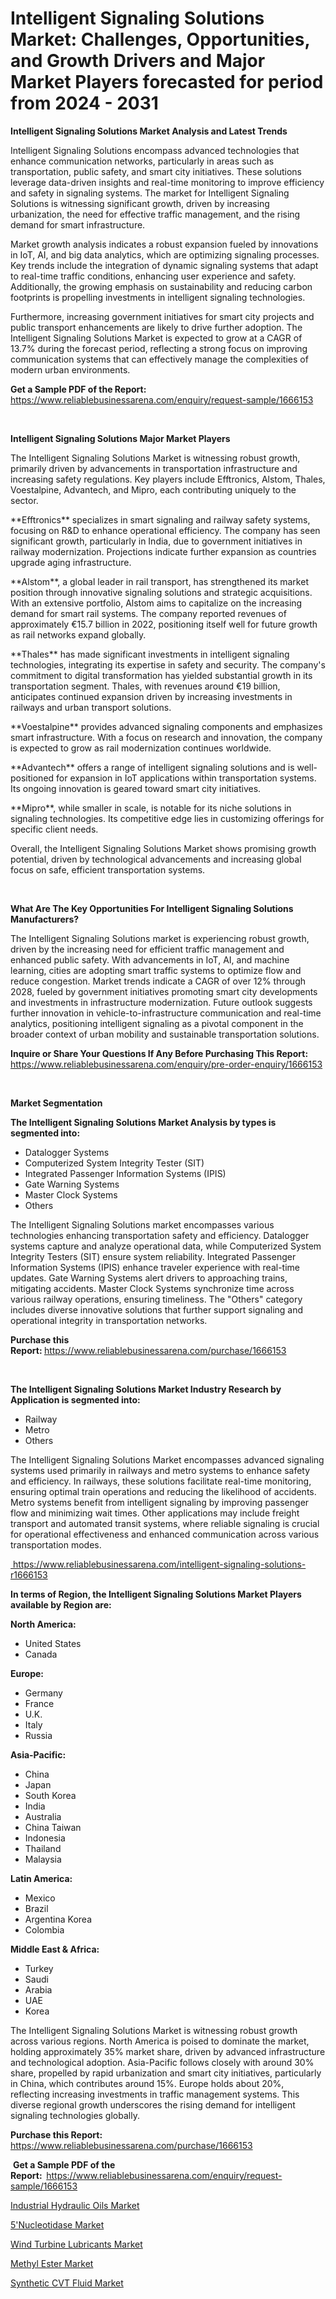 <p><h1>Intelligent Signaling Solutions Market: Challenges, Opportunities, and Growth Drivers and Major Market Players forecasted for period from 2024 - 2031</h1></p><p><strong>Intelligent Signaling Solutions Market Analysis and Latest Trends</strong></p>
<p><p>Intelligent Signaling Solutions encompass advanced technologies that enhance communication networks, particularly in areas such as transportation, public safety, and smart city initiatives. These solutions leverage data-driven insights and real-time monitoring to improve efficiency and safety in signaling systems. The market for Intelligent Signaling Solutions is witnessing significant growth, driven by increasing urbanization, the need for effective traffic management, and the rising demand for smart infrastructure.</p><p>Market growth analysis indicates a robust expansion fueled by innovations in IoT, AI, and big data analytics, which are optimizing signaling processes. Key trends include the integration of dynamic signaling systems that adapt to real-time traffic conditions, enhancing user experience and safety. Additionally, the growing emphasis on sustainability and reducing carbon footprints is propelling investments in intelligent signaling technologies.</p><p>Furthermore, increasing government initiatives for smart city projects and public transport enhancements are likely to drive further adoption. The Intelligent Signaling Solutions Market is expected to grow at a CAGR of 13.7% during the forecast period, reflecting a strong focus on improving communication systems that can effectively manage the complexities of modern urban environments.</p></p>
<p><strong>Get a Sample PDF of the Report:&nbsp;</strong> <a href="https://www.reliablebusinessarena.com/enquiry/request-sample/1666153?utm_campaign=1841&utm_medium=2&utm_source=Github&utm_content=ia&utm_term=10122024&utm_id=intelligent-signaling-solutions">https://www.reliablebusinessarena.com/enquiry/request-sample/1666153</a></p>
<p>&nbsp;</p>
<p><strong>Intelligent Signaling Solutions Major Market Players</strong></p>
<p><p>The Intelligent Signaling Solutions Market is witnessing robust growth, primarily driven by advancements in transportation infrastructure and increasing safety regulations. Key players include Efftronics, Alstom, Thales, Voestalpine, Advantech, and Mipro, each contributing uniquely to the sector.</p><p>**Efftronics** specializes in smart signaling and railway safety systems, focusing on R&D to enhance operational efficiency. The company has seen significant growth, particularly in India, due to government initiatives in railway modernization. Projections indicate further expansion as countries upgrade aging infrastructure.</p><p>**Alstom**, a global leader in rail transport, has strengthened its market position through innovative signaling solutions and strategic acquisitions. With an extensive portfolio, Alstom aims to capitalize on the increasing demand for smart rail systems. The company reported revenues of approximately €15.7 billion in 2022, positioning itself well for future growth as rail networks expand globally.</p><p>**Thales** has made significant investments in intelligent signaling technologies, integrating its expertise in safety and security. The company's commitment to digital transformation has yielded substantial growth in its transportation segment. Thales, with revenues around €19 billion, anticipates continued expansion driven by increasing investments in railways and urban transport solutions.</p><p>**Voestalpine** provides advanced signaling components and emphasizes smart infrastructure. With a focus on research and innovation, the company is expected to grow as rail modernization continues worldwide.</p><p>**Advantech** offers a range of intelligent signaling solutions and is well-positioned for expansion in IoT applications within transportation systems. Its ongoing innovation is geared toward smart city initiatives.</p><p>**Mipro**, while smaller in scale, is notable for its niche solutions in signaling technologies. Its competitive edge lies in customizing offerings for specific client needs.</p><p>Overall, the Intelligent Signaling Solutions Market shows promising growth potential, driven by technological advancements and increasing global focus on safe, efficient transportation systems.</p></p>
<p>&nbsp;</p>
<p><strong>What Are The Key Opportunities For Intelligent Signaling Solutions Manufacturers?</strong></p>
<p><p>The Intelligent Signaling Solutions market is experiencing robust growth, driven by the increasing need for efficient traffic management and enhanced public safety. With advancements in IoT, AI, and machine learning, cities are adopting smart traffic systems to optimize flow and reduce congestion. Market trends indicate a CAGR of over 12% through 2028, fueled by government initiatives promoting smart city developments and investments in infrastructure modernization. Future outlook suggests further innovation in vehicle-to-infrastructure communication and real-time analytics, positioning intelligent signaling as a pivotal component in the broader context of urban mobility and sustainable transportation solutions.</p></p>
<p><strong>Inquire or Share Your Questions If Any Before Purchasing This Report:</strong> <a href="https://www.reliablebusinessarena.com/enquiry/pre-order-enquiry/1666153?utm_campaign=1841&utm_medium=2&utm_source=Github&utm_content=ia&utm_term=10122024&utm_id=intelligent-signaling-solutions">https://www.reliablebusinessarena.com/enquiry/pre-order-enquiry/1666153</a></p>
<p>&nbsp;</p>
<p><strong>Market Segmentation</strong></p>
<p><strong>The Intelligent Signaling Solutions Market Analysis by types is segmented into:</strong></p>
<p><ul><li>Datalogger Systems</li><li>Computerized System Integrity Tester (SIT)</li><li>Integrated Passenger Information Systems (IPIS)</li><li>Gate Warning Systems</li><li>Master Clock Systems</li><li>Others</li></ul></p>
<p><p>The Intelligent Signaling Solutions market encompasses various technologies enhancing transportation safety and efficiency. Datalogger systems capture and analyze operational data, while Computerized System Integrity Testers (SIT) ensure system reliability. Integrated Passenger Information Systems (IPIS) enhance traveler experience with real-time updates. Gate Warning Systems alert drivers to approaching trains, mitigating accidents. Master Clock Systems synchronize time across various railway operations, ensuring timeliness. The "Others" category includes diverse innovative solutions that further support signaling and operational integrity in transportation networks.</p></p>
<p><strong>Purchase this Report:&nbsp;</strong><a href="https://www.reliablebusinessarena.com/purchase/1666153?utm_campaign=1841&utm_medium=2&utm_source=Github&utm_content=ia&utm_term=10122024&utm_id=intelligent-signaling-solutions">https://www.reliablebusinessarena.com/purchase/1666153</a></p>
<p>&nbsp;</p>
<p><strong>The Intelligent Signaling Solutions Market Industry Research by Application is segmented into:</strong></p>
<p><ul><li>Railway</li><li>Metro</li><li>Others</li></ul></p>
<p><p>The Intelligent Signaling Solutions Market encompasses advanced signaling systems used primarily in railways and metro systems to enhance safety and efficiency. In railways, these solutions facilitate real-time monitoring, ensuring optimal train operations and reducing the likelihood of accidents. Metro systems benefit from intelligent signaling by improving passenger flow and minimizing wait times. Other applications may include freight transport and automated transit systems, where reliable signaling is crucial for operational effectiveness and enhanced communication across various transportation modes.</p></p>
<p><a href="https://www.reliablebusinessarena.com/intelligent-signaling-solutions-r1666153?utm_campaign=1841&utm_medium=2&utm_source=Github&utm_content=ia&utm_term=10122024&utm_id=intelligent-signaling-solutions">&nbsp;https://www.reliablebusinessarena.com/intelligent-signaling-solutions-r1666153</a></p>
<p><strong>In terms of Region, the Intelligent Signaling Solutions Market Players available by Region are:</strong></p>
<p>
    <p> <strong> North America: </strong>
        <ul>
            <li>United States</li>
            <li>Canada</li>
        </ul>
        </p> 
    <p> <strong> Europe: </strong>
        <ul>
            <li>Germany</li>
            <li>France</li>
            <li>U.K.</li>
            <li>Italy</li>
            <li>Russia</li>
        </ul>
        </p> 
    <p> <strong> Asia-Pacific: </strong>
        <ul>
            <li>China</li>
            <li>Japan</li>
            <li>South Korea</li>
            <li>India</li>
            <li>Australia</li>
            <li>China Taiwan</li>
            <li>Indonesia</li>
            <li>Thailand</li>
            <li>Malaysia</li>
        </ul>
        </p> 
    <p> <strong> Latin America: </strong>
        <ul>
            <li>Mexico</li>
            <li>Brazil</li>
            <li>Argentina Korea</li>
            <li>Colombia</li>
        </ul>
        </p> 
    <p> <strong> Middle East & Africa: </strong>
        <ul>
            <li>Turkey</li>
            <li>Saudi</li>
            <li>Arabia</li>
            <li>UAE</li>
            <li>Korea</li>
        </ul>
    </p>
    </p>
<p><p>The Intelligent Signaling Solutions Market is witnessing robust growth across various regions. North America is poised to dominate the market, holding approximately 35% market share, driven by advanced infrastructure and technological adoption. Asia-Pacific follows closely with around 30% share, propelled by rapid urbanization and smart city initiatives, particularly in China, which contributes around 15%. Europe holds about 20%, reflecting increasing investments in traffic management systems. This diverse regional growth underscores the rising demand for intelligent signaling technologies globally.</p></p>
<p><strong>Purchase this Report: </strong><a href="https://www.reliablebusinessarena.com/purchase/1666153?utm_campaign=1841&utm_medium=2&utm_source=Github&utm_content=ia&utm_term=10122024&utm_id=intelligent-signaling-solutions">https://www.reliablebusinessarena.com/purchase/1666153</a></p>
<p>&nbsp;<strong>Get a Sample PDF of the Report:&nbsp;&nbsp;</strong><a href="https://www.reliablebusinessarena.com/enquiry/request-sample/1666153?utm_campaign=1841&utm_medium=2&utm_source=Github&utm_content=ia&utm_term=10122024&utm_id=intelligent-signaling-solutions">https://www.reliablebusinessarena.com/enquiry/request-sample/1666153</a></p>
<p><strong></strong></p>
<p><p><a href="https://www.linkedin.com/pulse/comprehensive-assessment-globalindustrial-hydraulic-oils-marketmarketsize-c3enf?utm_campaign=1841&utm_medium=2&utm_source=Github&utm_content=ia&utm_term=10122024&utm_id=intelligent-signaling-solutions">Industrial Hydraulic Oils Market</a></p><p><a href="https://github.com/julyju69/Market-Research-Report-List-5/blob/main/5nucleotidase-market.md?utm_campaign=1841&utm_medium=2&utm_source=Github&utm_content=ia&utm_term=10122024&utm_id=intelligent-signaling-solutions">5'Nucleotidase Market</a></p><p><a href="https://www.linkedin.com/pulse/wind-turbine-lubricants-market-opportunities-emerging-global-6y1af?utm_campaign=1841&utm_medium=2&utm_source=Github&utm_content=ia&utm_term=10122024&utm_id=intelligent-signaling-solutions">Wind Turbine Lubricants Market</a></p><p><a href="https://www.linkedin.com/pulse/industry-insights-global-methyl-ester-markets-growth-projections-htmxf?utm_campaign=1841&utm_medium=2&utm_source=Github&utm_content=ia&utm_term=10122024&utm_id=intelligent-signaling-solutions">Methyl Ester Market</a></p><p><a href="https://www.linkedin.com/pulse/futur-trend-quest-sl8ue?utm_campaign=1841&utm_medium=2&utm_source=Github&utm_content=ia&utm_term=10122024&utm_id=intelligent-signaling-solutions">Synthetic CVT Fluid Market</a></p></p>